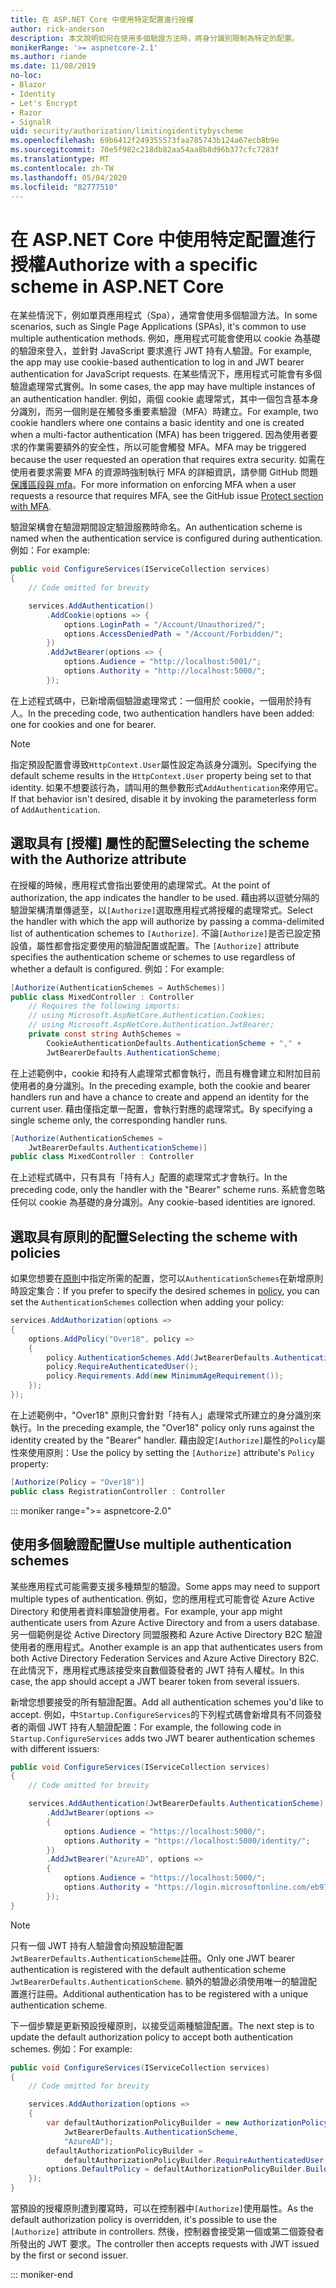 ```yaml
---
title: 在 ASP.NET Core 中使用特定配置進行授權
author: rick-anderson
description: 本文說明如何在使用多個驗證方法時，將身分識別限制為特定的配置。
monikerRange: '>= aspnetcore-2.1'
ms.author: riande
ms.date: 11/08/2019
no-loc:
- Blazor
- Identity
- Let's Encrypt
- Razor
- SignalR
uid: security/authorization/limitingidentitybyscheme
ms.openlocfilehash: 69b6412f249355573faa785743b124a67ecb8b9e
ms.sourcegitcommit: 70e5f982c218db82aa54aa8b8d96b377cfc7283f
ms.translationtype: MT
ms.contentlocale: zh-TW
ms.lasthandoff: 05/04/2020
ms.locfileid: "82777510"
---
```

# <a name="authorize-with-a-specific-scheme-in-aspnet-core"></a><span data-ttu-id="73b86-103">在 ASP.NET Core 中使用特定配置進行授權</span><span class="sxs-lookup"><span data-stu-id="73b86-103">Authorize with a specific scheme in ASP.NET Core</span></span>

<span data-ttu-id="73b86-104">在某些情況下，例如單頁應用程式（Spa），通常會使用多個驗證方法。</span><span class="sxs-lookup"><span data-stu-id="73b86-104">In some scenarios, such as Single Page Applications (SPAs), it's common to use multiple authentication methods.</span></span> <span data-ttu-id="73b86-105">例如，應用程式可能會使用以 cookie 為基礎的驗證來登入，並針對 JavaScript 要求進行 JWT 持有人驗證。</span><span class="sxs-lookup"><span data-stu-id="73b86-105">For example, the app may use cookie-based authentication to log in and JWT bearer authentication for JavaScript requests.</span></span> <span data-ttu-id="73b86-106">在某些情況下，應用程式可能會有多個驗證處理常式實例。</span><span class="sxs-lookup"><span data-stu-id="73b86-106">In some cases, the app may have multiple instances of an authentication handler.</span></span> <span data-ttu-id="73b86-107">例如，兩個 cookie 處理常式，其中一個包含基本身分識別，而另一個則是在觸發多重要素驗證（MFA）時建立。</span><span class="sxs-lookup"><span data-stu-id="73b86-107">For example, two cookie handlers where one contains a basic identity and one is created when a multi-factor authentication (MFA) has been triggered.</span></span> <span data-ttu-id="73b86-108">因為使用者要求的作業需要額外的安全性，所以可能會觸發 MFA。</span><span class="sxs-lookup"><span data-stu-id="73b86-108">MFA may be triggered because the user requested an operation that requires extra security.</span></span> <span data-ttu-id="73b86-109">如需在使用者要求需要 MFA 的資源時強制執行 MFA 的詳細資訊，請參閱 GitHub 問題[保護區段與 mfa](https://github.com/dotnet/AspNetCore.Docs/issues/15791#issuecomment-580464195)。</span><span class="sxs-lookup"><span data-stu-id="73b86-109">For more information on enforcing MFA when a user requests a resource that requires MFA, see the GitHub issue [Protect section with MFA](https://github.com/dotnet/AspNetCore.Docs/issues/15791#issuecomment-580464195).</span></span>

<span data-ttu-id="73b86-110">驗證架構會在驗證期間設定驗證服務時命名。</span><span class="sxs-lookup"><span data-stu-id="73b86-110">An authentication scheme is named when the authentication service is configured during authentication.</span></span> <span data-ttu-id="73b86-111">例如：</span><span class="sxs-lookup"><span data-stu-id="73b86-111">For example:</span></span>

```csharp
public void ConfigureServices(IServiceCollection services)
{
    // Code omitted for brevity

    services.AddAuthentication()
        .AddCookie(options => {
            options.LoginPath = "/Account/Unauthorized/";
            options.AccessDeniedPath = "/Account/Forbidden/";
        })
        .AddJwtBearer(options => {
            options.Audience = "http://localhost:5001/";
            options.Authority = "http://localhost:5000/";
        });
```

<span data-ttu-id="73b86-112">在上述程式碼中，已新增兩個驗證處理常式：一個用於 cookie，一個用於持有人。</span><span class="sxs-lookup"><span data-stu-id="73b86-112">In the preceding code, two authentication handlers have been added: one for cookies and one for bearer.</span></span>

>[!NOTE]
><span data-ttu-id="73b86-113">指定預設配置會導致`HttpContext.User`屬性設定為該身分識別。</span><span class="sxs-lookup"><span data-stu-id="73b86-113">Specifying the default scheme results in the `HttpContext.User` property being set to that identity.</span></span> <span data-ttu-id="73b86-114">如果不想要該行為，請叫用的無參數形式`AddAuthentication`來停用它。</span><span class="sxs-lookup"><span data-stu-id="73b86-114">If that behavior isn't desired, disable it by invoking the parameterless form of `AddAuthentication`.</span></span>

## <a name="selecting-the-scheme-with-the-authorize-attribute"></a><span data-ttu-id="73b86-115">選取具有 [授權] 屬性的配置</span><span class="sxs-lookup"><span data-stu-id="73b86-115">Selecting the scheme with the Authorize attribute</span></span>

<span data-ttu-id="73b86-116">在授權的時候，應用程式會指出要使用的處理常式。</span><span class="sxs-lookup"><span data-stu-id="73b86-116">At the point of authorization, the app indicates the handler to be used.</span></span> <span data-ttu-id="73b86-117">藉由將以逗號分隔的驗證架構清單傳遞至，以`[Authorize]`選取應用程式將授權的處理常式。</span><span class="sxs-lookup"><span data-stu-id="73b86-117">Select the handler with which the app will authorize by passing a comma-delimited list of authentication schemes to `[Authorize]`.</span></span> <span data-ttu-id="73b86-118">不論`[Authorize]`是否已設定預設值，屬性都會指定要使用的驗證配置或配置。</span><span class="sxs-lookup"><span data-stu-id="73b86-118">The `[Authorize]` attribute specifies the authentication scheme or schemes to use regardless of whether a default is configured.</span></span> <span data-ttu-id="73b86-119">例如：</span><span class="sxs-lookup"><span data-stu-id="73b86-119">For example:</span></span>

```csharp
[Authorize(AuthenticationSchemes = AuthSchemes)]
public class MixedController : Controller
    // Requires the following imports:
    // using Microsoft.AspNetCore.Authentication.Cookies;
    // using Microsoft.AspNetCore.Authentication.JwtBearer;
    private const string AuthSchemes =
        CookieAuthenticationDefaults.AuthenticationScheme + "," +
        JwtBearerDefaults.AuthenticationScheme;
```

<span data-ttu-id="73b86-120">在上述範例中，cookie 和持有人處理常式都會執行，而且有機會建立和附加目前使用者的身分識別。</span><span class="sxs-lookup"><span data-stu-id="73b86-120">In the preceding example, both the cookie and bearer handlers run and have a chance to create and append an identity for the current user.</span></span> <span data-ttu-id="73b86-121">藉由僅指定單一配置，會執行對應的處理常式。</span><span class="sxs-lookup"><span data-stu-id="73b86-121">By specifying a single scheme only, the corresponding handler runs.</span></span>

```csharp
[Authorize(AuthenticationSchemes = 
    JwtBearerDefaults.AuthenticationScheme)]
public class MixedController : Controller
```

<span data-ttu-id="73b86-122">在上述程式碼中，只有具有「持有人」配置的處理常式才會執行。</span><span class="sxs-lookup"><span data-stu-id="73b86-122">In the preceding code, only the handler with the "Bearer" scheme runs.</span></span> <span data-ttu-id="73b86-123">系統會忽略任何以 cookie 為基礎的身分識別。</span><span class="sxs-lookup"><span data-stu-id="73b86-123">Any cookie-based identities are ignored.</span></span>

## <a name="selecting-the-scheme-with-policies"></a><span data-ttu-id="73b86-124">選取具有原則的配置</span><span class="sxs-lookup"><span data-stu-id="73b86-124">Selecting the scheme with policies</span></span>

<span data-ttu-id="73b86-125">如果您想要在[原則](xref:security/authorization/policies)中指定所需的配置，您可以`AuthenticationSchemes`在新增原則時設定集合：</span><span class="sxs-lookup"><span data-stu-id="73b86-125">If you prefer to specify the desired schemes in [policy](xref:security/authorization/policies), you can set the `AuthenticationSchemes` collection when adding your policy:</span></span>

```csharp
services.AddAuthorization(options =>
{
    options.AddPolicy("Over18", policy =>
    {
        policy.AuthenticationSchemes.Add(JwtBearerDefaults.AuthenticationScheme);
        policy.RequireAuthenticatedUser();
        policy.Requirements.Add(new MinimumAgeRequirement());
    });
});
```

<span data-ttu-id="73b86-126">在上述範例中，"Over18" 原則只會針對「持有人」處理常式所建立的身分識別來執行。</span><span class="sxs-lookup"><span data-stu-id="73b86-126">In the preceding example, the "Over18" policy only runs against the identity created by the "Bearer" handler.</span></span> <span data-ttu-id="73b86-127">藉由設定`[Authorize]`屬性的`Policy`屬性來使用原則：</span><span class="sxs-lookup"><span data-stu-id="73b86-127">Use the policy by setting the `[Authorize]` attribute's `Policy` property:</span></span>

```csharp
[Authorize(Policy = "Over18")]
public class RegistrationController : Controller
```

::: moniker range=">= aspnetcore-2.0"

## <a name="use-multiple-authentication-schemes"></a><span data-ttu-id="73b86-128">使用多個驗證配置</span><span class="sxs-lookup"><span data-stu-id="73b86-128">Use multiple authentication schemes</span></span>

<span data-ttu-id="73b86-129">某些應用程式可能需要支援多種類型的驗證。</span><span class="sxs-lookup"><span data-stu-id="73b86-129">Some apps may need to support multiple types of authentication.</span></span> <span data-ttu-id="73b86-130">例如，您的應用程式可能會從 Azure Active Directory 和使用者資料庫驗證使用者。</span><span class="sxs-lookup"><span data-stu-id="73b86-130">For example, your app might authenticate users from Azure Active Directory and from a users database.</span></span> <span data-ttu-id="73b86-131">另一個範例是從 Active Directory 同盟服務和 Azure Active Directory B2C 驗證使用者的應用程式。</span><span class="sxs-lookup"><span data-stu-id="73b86-131">Another example is an app that authenticates users from both Active Directory Federation Services and Azure Active Directory B2C.</span></span> <span data-ttu-id="73b86-132">在此情況下，應用程式應該接受來自數個簽發者的 JWT 持有人權杖。</span><span class="sxs-lookup"><span data-stu-id="73b86-132">In this case, the app should accept a JWT bearer token from several issuers.</span></span>

<span data-ttu-id="73b86-133">新增您想要接受的所有驗證配置。</span><span class="sxs-lookup"><span data-stu-id="73b86-133">Add all authentication schemes you'd like to accept.</span></span> <span data-ttu-id="73b86-134">例如，中`Startup.ConfigureServices`的下列程式碼會新增具有不同簽發者的兩個 JWT 持有人驗證配置：</span><span class="sxs-lookup"><span data-stu-id="73b86-134">For example, the following code in `Startup.ConfigureServices` adds two JWT bearer authentication schemes with different issuers:</span></span>

```csharp
public void ConfigureServices(IServiceCollection services)
{
    // Code omitted for brevity

    services.AddAuthentication(JwtBearerDefaults.AuthenticationScheme)
        .AddJwtBearer(options =>
        {
            options.Audience = "https://localhost:5000/";
            options.Authority = "https://localhost:5000/identity/";
        })
        .AddJwtBearer("AzureAD", options =>
        {
            options.Audience = "https://localhost:5000/";
            options.Authority = "https://login.microsoftonline.com/eb971100-6f99-4bdc-8611-1bc8edd7f436/";
        });
}
```

> [!NOTE]
> <span data-ttu-id="73b86-135">只有一個 JWT 持有人驗證會向預設驗證配置`JwtBearerDefaults.AuthenticationScheme`註冊。</span><span class="sxs-lookup"><span data-stu-id="73b86-135">Only one JWT bearer authentication is registered with the default authentication scheme `JwtBearerDefaults.AuthenticationScheme`.</span></span> <span data-ttu-id="73b86-136">額外的驗證必須使用唯一的驗證配置進行註冊。</span><span class="sxs-lookup"><span data-stu-id="73b86-136">Additional authentication has to be registered with a unique authentication scheme.</span></span>

<span data-ttu-id="73b86-137">下一個步驟是更新預設授權原則，以接受這兩種驗證配置。</span><span class="sxs-lookup"><span data-stu-id="73b86-137">The next step is to update the default authorization policy to accept both authentication schemes.</span></span> <span data-ttu-id="73b86-138">例如：</span><span class="sxs-lookup"><span data-stu-id="73b86-138">For example:</span></span>

```csharp
public void ConfigureServices(IServiceCollection services)
{
    // Code omitted for brevity

    services.AddAuthorization(options =>
    {
        var defaultAuthorizationPolicyBuilder = new AuthorizationPolicyBuilder(
            JwtBearerDefaults.AuthenticationScheme,
            "AzureAD");
        defaultAuthorizationPolicyBuilder = 
            defaultAuthorizationPolicyBuilder.RequireAuthenticatedUser();
        options.DefaultPolicy = defaultAuthorizationPolicyBuilder.Build();
    });
}
```

<span data-ttu-id="73b86-139">當預設的授權原則遭到覆寫時，可以在控制器中`[Authorize]`使用屬性。</span><span class="sxs-lookup"><span data-stu-id="73b86-139">As the default authorization policy is overridden, it's possible to use the `[Authorize]` attribute in controllers.</span></span> <span data-ttu-id="73b86-140">然後，控制器會接受第一個或第二個簽發者所發出的 JWT 要求。</span><span class="sxs-lookup"><span data-stu-id="73b86-140">The controller then accepts requests with JWT issued by the first or second issuer.</span></span>

::: moniker-end
